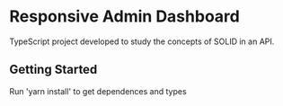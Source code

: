 # Responsive Admin Dashboard

TypeScript project developed to study the concepts of SOLID in an API.

## Getting Started

Run 'yarn install' to get dependences and types 